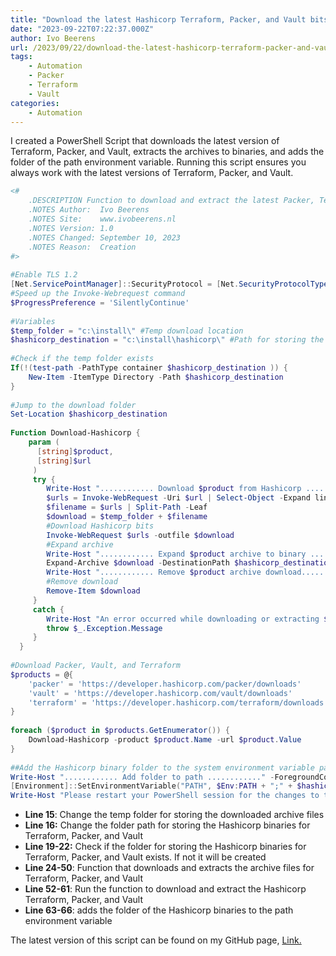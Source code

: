 ```yaml
---
title: "Download the latest Hashicorp Terraform, Packer, and Vault bits"
date: "2023-09-22T07:22:37.000Z"
author: Ivo Beerens
url: /2023/09/22/download-the-latest-hashicorp-terraform-packer-and-vault-bits/
tags:
    - Automation
    - Packer
    - Terraform
    - Vault
categories:
    - Automation
---
```


I created a PowerShell Script that downloads the latest version of Terraform, Packer, and Vault, extracts the archives to binaries, and adds the folder of the path environment variable. Running this script ensures you always work with the latest versions of Terraform, Packer, and Vault.

```powershell
<#
    .DESCRIPTION Function to download and extract the latest Packer, Terraform and Vault version from Hashicorp
    .NOTES Author:  Ivo Beerens
    .NOTES Site:    www.ivobeerens.nl
    .NOTES Version: 1.0
    .NOTES Changed: September 10, 2023 
    .NOTES Reason:  Creation
#>
 
#Enable TLS 1.2
[Net.ServicePointManager]::SecurityProtocol = [Net.SecurityProtocolType]::Tls12
#Speed up the Invoke-Webrequest command
$ProgressPreference = 'SilentlyContinue'
 
#Variables
$temp_folder = "c:\install\" #Temp download location 
$hashicorp_destination = "c:\install\hashicorp\" #Path for storing the Hashicorp binaries
 
#Check if the temp folder exists
If(!(test-path -PathType container $hashicorp_destination )) {
    New-Item -ItemType Directory -Path $hashicorp_destination
}
 
#Jump to the download folder
Set-Location $hashicorp_destination
 
Function Download-Hashicorp {
    param (
      [string]$product,
      [string]$url
     )
     try {
        Write-Host "............ Download $product from Hashicorp ............" -ForegroundColor Green
        $urls = Invoke-WebRequest -Uri $url | Select-Object -Expand links | Where-Object href -match "//releases\.hashicorp\.com/$product/\d.*/$product_.*_windows_amd64\.zip$" | Select-Object -Expand href
        $filename = $urls | Split-Path -Leaf
        $download = $temp_folder + $filename
        #Download Hashicorp bits
        Invoke-WebRequest $urls -outfile $download
        #Expand archive
        Write-Host "............ Expand $product archive to binary ............" -ForegroundColor Yellow
        Expand-Archive $download -DestinationPath $hashicorp_destination -Force
        Write-Host "............ Remove $product archive download............" -ForegroundColor Blue
        #Remove download
        Remove-Item $download
     }
     catch {
        Write-Host "An error occurred while downloading or extracting $product" -ForegroundColor Red
        throw $_.Exception.Message
     } 
  }
 
#Download Packer, Vault, and Terraform 
$products = @{
    'packer' = 'https://developer.hashicorp.com/packer/downloads'
    'vault' = 'https://developer.hashicorp.com/vault/downloads'
    'terraform' = 'https://developer.hashicorp.com/terraform/downloads'
}
 
foreach ($product in $products.GetEnumerator()) {
    Download-Hashicorp -product $product.Name -url $product.Value
}
 
##Add the Hashicorp binary folder to the system environment variable path
Write-Host "............ Add folder to path ............" -ForegroundColor Green
[Environment]::SetEnvironmentVariable("PATH", $Env:PATH + ";" + $hashicorp_destination, [EnvironmentVariableTarget]::User)
Write-Host "Please restart your PowerShell session for the changes to take effect." -ForegroundColor Yellow
```

- **Line 15**: Change the temp folder for storing the downloaded archive files 
- **Line 16:** Change the folder path for storing the Hashicorp binaries for Terraform, Packer, and Vault 
- **Line 19-22:** Check if the folder for storing the Hashicorp binaries for Terraform, Packer, and Vault exists. If not it will be created 
- **Line 24-50**: Function that downloads and extracts the archive files for Terraform, Packer, and Vault 
- **Line 52-61**: Run the function to download and extract the Hashicorp Terraform, Packer, and Vault 
- **Line 63-66**: adds the folder of the Hashicorp binaries to the path environment variable

The latest version of this script can be found on my GitHub page, [Link.](https://github.com/ibeerens/PowerShell/blob/master/Hashicorp-Downloads.ps1)